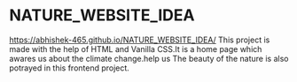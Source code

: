 # NATURE_WEBSITE_IDEA
https://abhishek-465.github.io/NATURE_WEBSITE_IDEA/
This project is made with the help of HTML and Vanilla CSS.It is a home page which awares us about the climate change.help us The beauty of the nature is also potrayed in this frontend project.

